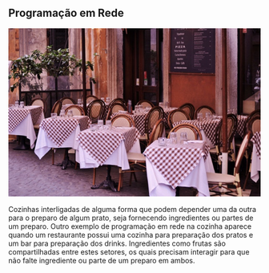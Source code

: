 ## Programação em Rede

![](/assets/prog-rede.jpg)

Cozinhas interligadas de alguma forma que podem depender uma da outra para o preparo de algum prato, seja fornecendo ingredientes ou partes de um preparo. Outro exemplo de programação em rede na cozinha aparece quando um restaurante possui uma cozinha para preparação dos pratos e um bar para preparação dos drinks. Ingredientes como frutas são compartilhadas entre estes setores, os quais precisam interagir para que não falte ingrediente ou parte de um preparo em ambos.



